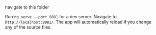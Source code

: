 

navigate to this folder

Run `ng serve --port 8081` for a dev server. Navigate to `http://localhost:8081/`. The app will automatically reload if you change any of the source files.
